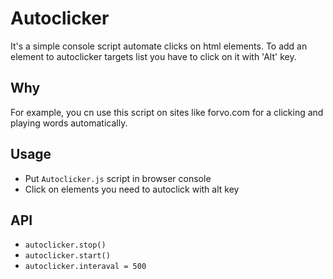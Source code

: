 # Autoclicker

It's a simple console script automate clicks on html elements. To add an element to autoclicker targets list you have to click on it with 'Alt' key.

## Why

For example, you cn use this script on sites like forvo.com for a clicking and playing words automatically.

## Usage

- Put `Autoclicker.js` script in browser console
- Click on elements you need to autoclick with alt key

## API

- `autoclicker.stop()`
- `autoclicker.start()`
- `autoclicker.interaval = 500`
